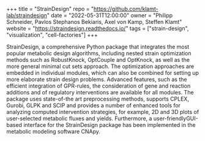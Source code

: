 +++
title = "StrainDesign"
repo = "https://github.com/klamt-lab/straindesign"
date = "2022-05-31T12:00:00"
owner = "Philipp Schneider, Pavlos Stephanos Bekiaris, Axel von Kamp, Steffen Klamt"
website = "https://straindesign.readthedocs.io/"
tags = ["strain-design", "visualization", "cell-factories"]
+++

StrainDesign, a comprehensive Python package that integrates the most popular 
metabolic design algorithms, including nested strain optimization methods such 
as RobustKnock, OptCouple and OptKnock, as well as the more general minimal cut 
sets approach. The optimization approaches are embedded in individual modules, 
which can also be combined for setting up more elaborate strain design problems. 
Advanced features, such as the efficient integration of GPR-rules, the consideration 
of gene and reaction additions and of regulatory interventions are available for all
modules. The package uses state-of-the art preprocessing methods, supports CPLEX,
Gurobi, GLPK and SCIP and provides a number of enhanced tools for analyzing computed 
intervention strategies, for example, 2D and 3D plots of user-selected metabolic 
fluxes and yields. Furthermore, a user-friendlyGUI-based interface for the 
StrainDesign package has been implemented in the metabolic modeling software CNApy. 
